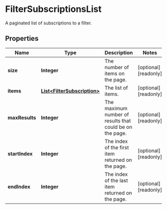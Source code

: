 

# FilterSubscriptionsList

A paginated list of subscriptions to a filter.

## Properties

| Name | Type | Description | Notes |
|------------ | ------------- | ------------- | -------------|
|**size** | **Integer** | The number of items on the page. |  [optional] [readonly] |
|**items** | [**List&lt;FilterSubscription&gt;**](FilterSubscription.md) | The list of items. |  [optional] [readonly] |
|**maxResults** | **Integer** | The maximum number of results that could be on the page. |  [optional] [readonly] |
|**startIndex** | **Integer** | The index of the first item returned on the page. |  [optional] [readonly] |
|**endIndex** | **Integer** | The index of the last item returned on the page. |  [optional] [readonly] |



